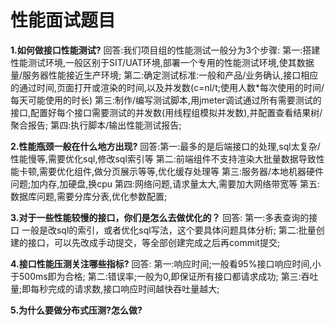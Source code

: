 # 性能面试题目
**1.如何做接口性能测试?**
  回答:我们项目组的性能测试一般分为3个步骤: 
       第一:搭建性能测试环境,一般区别于SIT/UAT环境,部署一个专用的性能测试环境,使其数据量/服务器性能接近生产环境;
       第二:确定测试标准:一般和产品/业务确认,接口相应的通过时间,页面打开或渲染的时间,以及并发数(c=nl/t;使用人数*每次使用的时间/每天可能使用的时长)
       第三:制作/编写测试脚本,用jmeter调试通过所有需要测试的接口,配置好每个接口需要测试的并发数(用线程组模拟并发数),并配置查看结果树/聚合报告;
       第四:执行脚本/输出性能测试报告;
       
**2.性能瓶颈一般在什么地方出现?**
  回答:第一:最多的是后端接口的处理,sql太复杂/性能慢等,需要优化sql,修改sql索引等
      第二:前端组件不支持渲染大批量数据导致性能卡顿,需要优化组件,做分页展示等等,优化缓存处理等
      第三:服务器/本地机器硬件问题;加内存,加硬盘,换cpu
      第四:网络问题,请求量太大,需要加大网络带宽等
      第五:数据库问题,需要分库分表,优化参数配置;

**3.对于一些性能较慢的接口，你们是怎么去做优化的？**
  回答: 第一:多表查询的接口 一般是改sql的索引，或者优化sql写法，这个要具体问题具体分析;
       第二:批量创建的接口，可以先改成手动提交，等全部创建完成之后再commit提交;

**4.接口性能压测关注哪些指标?**
  回答: 第一:响应时间;一般看95%接口响应时间,小于500ms即为合格;
       第二:错误率;一般为0,即保证所有接口都请求成功;
       第三:吞吐量;即每秒完成的请求数,接口响应时间越快吞吐量越大;
     
**5.为什么要做分布式压测?怎么做?**
